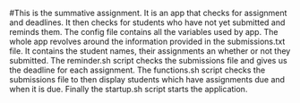 #This is the summative assignment. It is an app that checks for assignment and deadlines. It then checks for students who have not yet submitted and reminds them. The config file contains all the variables used by app. The whole app revolves around the information provided in the submissions.txt file. It contains the student names, their assignments an whether or not they submitted. The reminder.sh script checks the submissions file and gives us the deadline for each assignment. The functions.sh script checks the submissions file to then display students which have assignments due and when it is due. Finally the startup.sh script starts the application.
